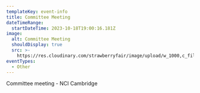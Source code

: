 ```yaml
---
templateKey: event-info
title: Committee Meeting
dateTimeRange:
  startDateTime: 2023-10-18T19:00:16.181Z
image:
  alt: Committee Meeting
  shouldDisplay: true
  src: >-
    https://res.cloudinary.com/strawberryfair/image/upload/w_1000,c_fill,ar_1:1,g_auto,r_max,bo_5px_solid_red,b_rgb:262c35/v1694940748/NMG_Awards_jjigou.jpg
eventTypes:
  - Other
---
```

Committee meeting - NCI Cambridge
